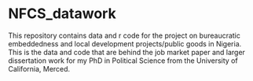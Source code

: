 # NFCS_datawork
This repository contains data and r code for the project on bureaucratic embeddedness and local development projects/public goods in Nigeria. 
This is the data and code that are behind the job market paper and larger dissertation work for my PhD in Political Science from the University of California, Merced.
